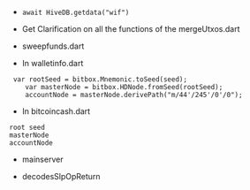 * `await HiveDB.getdata("wif")`

* Get Clarification on all the functions of the mergeUtxos.dart

* sweepfunds.dart

* In walletinfo.dart
```
 var rootSeed = bitbox.Mnemonic.toSeed(seed);
    var masterNode = bitbox.HDNode.fromSeed(rootSeed);
    accountNode = masterNode.derivePath("m/44'/245'/0'/0");
``` 

* In bitcoincash.dart

```
root seed
masterNode
accountNode
```

 - mainserver

 - decodesSlpOpReturn
